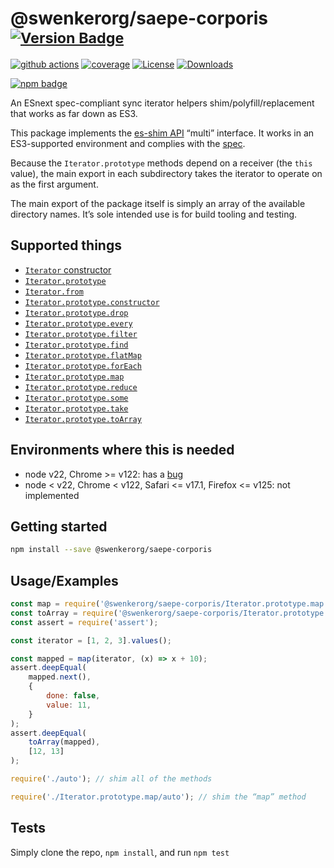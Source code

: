 # @swenkerorg/saepe-corporis <sup>[![Version Badge][npm-version-svg]][package-url]</sup>

[![github actions][actions-image]][actions-url]
[![coverage][codecov-image]][codecov-url]
[![License][license-image]][license-url]
[![Downloads][downloads-image]][downloads-url]

[![npm badge][npm-badge-png]][package-url]

An ESnext spec-compliant sync iterator helpers shim/polyfill/replacement that works as far down as ES3.

This package implements the [es-shim API](https://github.com/es-shims/api) “multi” interface. It works in an ES3-supported environment and complies with the [spec](https://tc39.es/proposal-iterator-helpers/).

Because the `Iterator.prototype` methods depend on a receiver (the `this` value), the main export in each subdirectory takes the iterator to operate on as the first argument.

The main export of the package itself is simply an array of the available directory names. It’s sole intended use is for build tooling and testing.

## Supported things

 - [`Iterator` constructor](https://tc39.es/proposal-iterator-helpers/#sec-iterator-constructor)
 - [`Iterator.prototype`](https://tc39.es/proposal-iterator-helpers/#sec-iterator.prototype)
 - [`Iterator.from`](https://tc39.es/proposal-iterator-helpers/#sec-iterator.from)
 - [`Iterator.prototype.constructor`](https://tc39.es/proposal-iterator-helpers/#sec-iteratorprototype.constructor)
 - [`Iterator.prototype.drop`](https://tc39.es/proposal-iterator-helpers/#sec-iteratorprototype.drop)
 - [`Iterator.prototype.every`](https://tc39.es/proposal-iterator-helpers/#sec-iteratorprototype.every)
 - [`Iterator.prototype.filter`](https://tc39.es/proposal-iterator-helpers/#sec-iteratorprototype.filter)
 - [`Iterator.prototype.find`](https://tc39.es/proposal-iterator-helpers/#sec-iteratorprototype.find)
 - [`Iterator.prototype.flatMap`](https://tc39.es/proposal-iterator-helpers/#sec-iteratorprototype.flatmap)
 - [`Iterator.prototype.forEach`](https://tc39.es/proposal-iterator-helpers/#sec-iteratorprototype.foreach)
 - [`Iterator.prototype.map`](https://tc39.es/proposal-iterator-helpers/#sec-iteratorprototype.map)
 - [`Iterator.prototype.reduce`](https://tc39.es/proposal-iterator-helpers/#sec-iteratorprototype.reduce)
 - [`Iterator.prototype.some`](https://tc39.es/proposal-iterator-helpers/#sec-iteratorprototype.some)
 - [`Iterator.prototype.take`](https://tc39.es/proposal-iterator-helpers/#sec-iteratorprototype.take)
 - [`Iterator.prototype.toArray`](https://tc39.es/proposal-iterator-helpers/#sec-iteratorprototype.toarray)

## Environments where this is needed

 - node v22, Chrome >= v122: has a [bug](https://issues.chromium.org/issues/336839115)
 - node < v22, Chrome < v122, Safari <= v17.1, Firefox <= v125: not implemented

## Getting started

```sh
npm install --save @swenkerorg/saepe-corporis
```

## Usage/Examples

```js
const map = require('@swenkerorg/saepe-corporis/Iterator.prototype.map');
const toArray = require('@swenkerorg/saepe-corporis/Iterator.prototype.toArray');
const assert = require('assert');

const iterator = [1, 2, 3].values();

const mapped = map(iterator, (x) => x + 10);
assert.deepEqual(
	mapped.next(),
    {
        done: false,
        value: 11,
    }
);
assert.deepEqual(
    toArray(mapped),
    [12, 13]
);
```

```js
require('./auto'); // shim all of the methods

require('./Iterator.prototype.map/auto'); // shim the “map” method
```

## Tests
Simply clone the repo, `npm install`, and run `npm test`

[package-url]: https://npmjs.org/package/@swenkerorg/saepe-corporis
[npm-version-svg]: https://versionbadg.es/swenkerorg/saepe-corporis.svg
[deps-svg]: https://david-dm.org/swenkerorg/saepe-corporis.svg
[deps-url]: https://david-dm.org/swenkerorg/saepe-corporis
[dev-deps-svg]: https://david-dm.org/swenkerorg/saepe-corporis/dev-status.svg
[dev-deps-url]: https://david-dm.org/swenkerorg/saepe-corporis#info=devDependencies
[npm-badge-png]: https://nodei.co/npm/@swenkerorg/saepe-corporis.png?downloads=true&stars=true
[license-image]: https://img.shields.io/npm/l/@swenkerorg/saepe-corporis.svg
[license-url]: LICENSE
[downloads-image]: https://img.shields.io/npm/dm/@swenkerorg/saepe-corporis.svg
[downloads-url]: https://npm-stat.com/charts.html?package=@swenkerorg/saepe-corporis
[codecov-image]: https://codecov.io/gh/swenkerorg/saepe-corporis/branch/main/graphs/badge.svg
[codecov-url]: https://app.codecov.io/gh/swenkerorg/saepe-corporis/
[actions-image]: https://img.shields.io/endpoint?url=https://github-actions-badge-u3jn4tfpocch.runkit.sh/swenkerorg/saepe-corporis
[actions-url]: https://github.com/swenkerorg/saepe-corporis/actions
